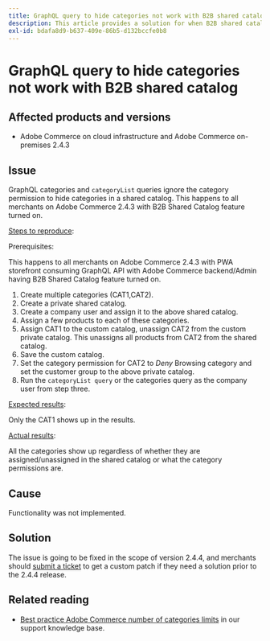 ```yaml
---
title: GraphQL query to hide categories not work with B2B shared catalog
description: This article provides a solution for when B2B shared catalog feature is not working with GraphQL categories query to hide categories.
exl-id: bdafa8d9-b637-409e-86b5-d132bccfe0b8
---
```

# GraphQL query to hide categories not work with B2B shared catalog


## Affected products and versions

* Adobe Commerce on cloud infrastructure and Adobe Commerce on-premises 2.4.3

## Issue

GraphQL categories and `categoryList` queries ignore the category permission to hide categories in a shared catalog. This happens to all merchants on Adobe Commerce 2.4.3 with B2B Shared Catalog feature turned on.

<u>Steps to reproduce</u>:

Prerequisites:

This happens to all merchants on Adobe Commerce 2.4.3 with PWA storefront consuming GraphQL API with Adobe Commerce backend/Admin having B2B Shared Catalog feature turned on.

1. Create multiple categories (CAT1,CAT2).
1. Create a private shared catalog.
1. Create a company user and assign it to the above shared catalog.
1. Assign a few products to each of these categories.
1. Assign CAT1 to the custom catalog, unassign CAT2 from the custom private catalog. This unassigns all products from CAT2 from the shared catalog.
1. Save the custom catalog.
1. Set the category permission for CAT2 to *Deny* Browsing category and set the customer group to the above private catalog.
1. Run the `categoryList query` or the categories query as the company user from step three.

<u>Expected results</u>:

Only the CAT1 shows up in the results.

<u>Actual results</u>:

All the categories show up regardless of whether they are assigned/unassigned in the shared catalog or what the category permissions are.

## Cause

Functionality was not implemented.

## Solution

The issue is going to be fixed in the scope of version 2.4.4, and merchants should [submit a ticket](/help/help-center-guide/help-center/magento-help-center-user-guide.md#submit-ticket) to get a custom patch if they need a solution prior to the 2.4.4 release.

## Related reading

* [Best practice Adobe Commerce number of categories limits](https://support.magento.com/hc/en-us/articles/360048176832) in our support knowledge base.
